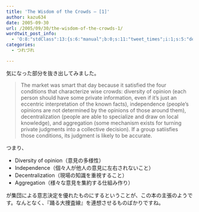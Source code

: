 ```yaml
---
title: 'The Wisdom of the Crowds — [1]'
author: kazu634
date: 2005-09-30
url: /2005/09/30/the-wisdom-of-the-crowds-1/
wordtwit_post_info:
  - 'O:8:"stdClass":13:{s:6:"manual";b:0;s:11:"tweet_times";i:1;s:5:"delay";i:0;s:7:"enabled";i:1;s:10:"separation";s:2:"60";s:7:"version";s:3:"3.7";s:14:"tweet_template";b:0;s:6:"status";i:2;s:6:"result";a:0:{}s:13:"tweet_counter";i:2;s:13:"tweet_log_ids";a:1:{i:0;i:2081;}s:9:"hash_tags";a:0:{}s:8:"accounts";a:1:{i:0;s:7:"kazu634";}}'
categories:
  - つれづれ

---
```

<div class="section">
<p>
    気になった部分を抜き出してみました。
</p>
  
<p>
<blockquote>
      The market was smart that day because it satisfied the four conditions that characterize wise crowds: diversity of opinion (each person should have some private information, even if it&#8217;s just an eccentric interpretation of the known facts), independence (people&#8217;s opinions are not determined by the opinions of those around them), decentralization (people are able to specialize and draw on local knowledge), and aggregation (some mechanism exists for turning private judgments into a collective decision). If a group satiisfies those conditions, its judgment is likely to be accurate. </p>
</blockquote>
</p>
  
<p>
    つまり、
</p>
  
<ul>
<li>
      Diversity of opinion（意見の多様性）
</li>
<li>
      Independence（個々人が他人の意見に左右されないこと）
</li>
<li>
      Decentralization（現場の知識を重視すること）
</li>
<li>
      Aggregation（様々な意見を集約する仕組み作り）
</li>
</ul>
  
<p>
    が集団による意志決定を優れたものにするということが、この本の主張のようです。なんとなく、『踊る大捜査線』を連想させるものばかりですね。
</p>
</div>